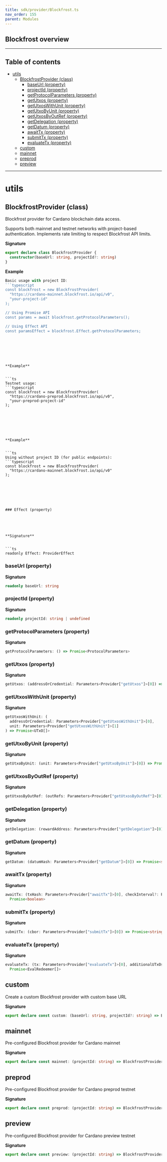 ```yaml
---
title: sdk/provider/Blockfrost.ts
nav_order: 155
parent: Modules
---
```


## Blockfrost overview

---

<h2 class="text-delta">Table of contents</h2>

- [utils](#utils)
  - [BlockfrostProvider (class)](#blockfrostprovider-class)
    - [baseUrl (property)](#baseurl-property)
    - [projectId (property)](#projectid-property)
    - [getProtocolParameters (property)](#getprotocolparameters-property)
    - [getUtxos (property)](#getutxos-property)
    - [getUtxosWithUnit (property)](#getutxoswithunit-property)
    - [getUtxoByUnit (property)](#getutxobyunit-property)
    - [getUtxosByOutRef (property)](#getutxosbyoutref-property)
    - [getDelegation (property)](#getdelegation-property)
    - [getDatum (property)](#getdatum-property)
    - [awaitTx (property)](#awaittx-property)
    - [submitTx (property)](#submittx-property)
    - [evaluateTx (property)](#evaluatetx-property)
  - [custom](#custom)
  - [mainnet](#mainnet)
  - [preprod](#preprod)
  - [preview](#preview)

---

# utils

## BlockfrostProvider (class)

Blockfrost provider for Cardano blockchain data access.

Supports both mainnet and testnet networks with project-based authentication.
Implements rate limiting to respect Blockfrost API limits.

**Signature**

```ts
export declare class BlockfrostProvider {
  constructor(baseUrl: string, projectId?: string)
}
```

**Example**

````ts
Basic usage with project ID:
```typescript
const blockfrost = new BlockfrostProvider(
  "https://cardano-mainnet.blockfrost.io/api/v0",
  "your-project-id"
);

// Using Promise API
const params = await blockfrost.getProtocolParameters();

// Using Effect API
const paramsEffect = blockfrost.Effect.getProtocolParameters;
````

````






**Example**


```ts
Testnet usage:
```typescript
const blockfrost = new BlockfrostProvider(
  "https://cardano-preprod.blockfrost.io/api/v0",
  "your-preprod-project-id"
);
````

````






**Example**


```ts
Using without project ID (for public endpoints):
```typescript
const blockfrost = new BlockfrostProvider(
  "https://cardano-mainnet.blockfrost.io/api/v0"
);
````

````






### Effect (property)





**Signature**


```ts
readonly Effect: ProviderEffect
````

### baseUrl (property)

**Signature**

```ts
readonly baseUrl: string
```

### projectId (property)

**Signature**

```ts
readonly projectId: string | undefined
```

### getProtocolParameters (property)

**Signature**

```ts
getProtocolParameters: () => Promise<ProtocolParameters>
```

### getUtxos (property)

**Signature**

```ts
getUtxos: (addressOrCredential: Parameters<Provider["getUtxos"]>[0]) => Promise<UTxO[]>
```

### getUtxosWithUnit (property)

**Signature**

```ts
getUtxosWithUnit: (
  addressOrCredential: Parameters<Provider["getUtxosWithUnit"]>[0],
  unit: Parameters<Provider["getUtxosWithUnit"]>[1]
) => Promise<UTxO[]>
```

### getUtxoByUnit (property)

**Signature**

```ts
getUtxoByUnit: (unit: Parameters<Provider["getUtxoByUnit"]>[0]) => Promise<UTxO>
```

### getUtxosByOutRef (property)

**Signature**

```ts
getUtxosByOutRef: (outRefs: Parameters<Provider["getUtxosByOutRef"]>[0]) => Promise<UTxO[]>
```

### getDelegation (property)

**Signature**

```ts
getDelegation: (rewardAddress: Parameters<Provider["getDelegation"]>[0]) => Promise<Delegation>
```

### getDatum (property)

**Signature**

```ts
getDatum: (datumHash: Parameters<Provider["getDatum"]>[0]) => Promise<string>
```

### awaitTx (property)

**Signature**

```ts
awaitTx: (txHash: Parameters<Provider["awaitTx"]>[0], checkInterval?: Parameters<Provider["awaitTx"]>[1]) =>
  Promise<boolean>
```

### submitTx (property)

**Signature**

```ts
submitTx: (cbor: Parameters<Provider["submitTx"]>[0]) => Promise<string>
```

### evaluateTx (property)

**Signature**

```ts
evaluateTx: (tx: Parameters<Provider["evaluateTx"]>[0], additionalUTxOs?: Parameters<Provider["evaluateTx"]>[1]) =>
  Promise<EvalRedeemer[]>
```

## custom

Create a custom Blockfrost provider with custom base URL

**Signature**

```ts
export declare const custom: (baseUrl: string, projectId?: string) => BlockfrostProvider
```

## mainnet

Pre-configured Blockfrost provider for Cardano mainnet

**Signature**

```ts
export declare const mainnet: (projectId: string) => BlockfrostProvider
```

## preprod

Pre-configured Blockfrost provider for Cardano preprod testnet

**Signature**

```ts
export declare const preprod: (projectId: string) => BlockfrostProvider
```

## preview

Pre-configured Blockfrost provider for Cardano preview testnet

**Signature**

```ts
export declare const preview: (projectId: string) => BlockfrostProvider
```
